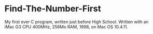 # Find-The-Number-First
My first ever C program, written just before High School.
Written with an iMac G3 CPU 400MHz, 256Mo RAM, 1998, on Mac OS 10.4.11. 
